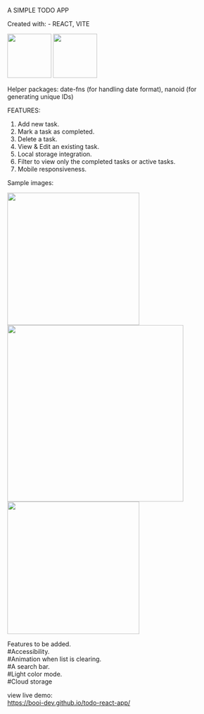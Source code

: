 A SIMPLE TODO APP <br>

Created with: - REACT, VITE <br>

<img src="https://user-images.githubusercontent.com/56810550/213790288-86a1ac84-cf93-4b7c-8837-9b0a4465b3f8.png" width=100 height=auto> <img src="https://user-images.githubusercontent.com/56810550/213790300-eef58011-c2cf-4d2d-9f25-32994e67a6c6.png" width=100 height=auto>

Helper packages: date-fns (for handling date format), nanoid (for generating unique IDs) <br>

FEATURES:
1. Add new task. <br>
2. Mark a task as completed. <br>
3. Delete a task. <br>
4. View & Edit an existing task. <br>
5. Local storage integration. <br>
6. Filter to view only the completed tasks or active tasks. <br>
7. Mobile responsiveness. <br>

Sample images:

<img src="https://user-images.githubusercontent.com/56810550/213792199-736ef841-414b-4a55-ade0-b8c91654ec1c.png" width=300 height=auto> <img src="https://user-images.githubusercontent.com/56810550/213792207-1f87f6cb-5427-4b8f-b250-8af878e1ffcf.png" width=400 height=auto> <img src="https://user-images.githubusercontent.com/56810550/213792223-c2b406d8-8caa-41a7-baff-fb6d75762a8b.png" width=300 height=auto>

Features to be added. <br>
#Accessibility. <br>
#Animation when list is clearing. <br>
#A search bar. <br>
#Light color mode. <br>
#Cloud storage

view live demo: <br>
https://booi-dev.github.io/todo-react-app/
